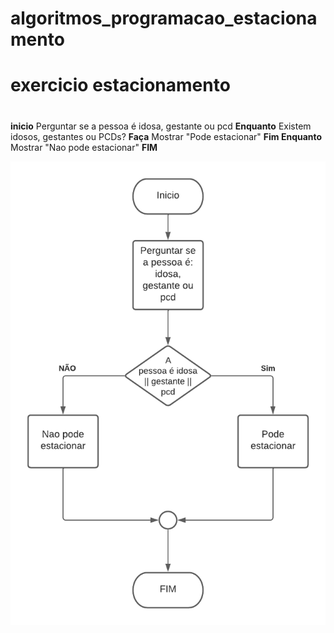 # algoritmos_programacao_estacionamento
# exercicio estacionamento
#
**inicio**
  Perguntar se a pessoa é idosa, gestante ou pcd
     **Enquanto** Existem idosos, gestantes ou PCDs? **Faça**
    Mostrar "Pode estacionar"
  **Fim Enquanto** Mostrar "Nao pode estacionar"
 **FIM** 



![Isso é uma imagem](https://github.com/Lopes-Vitor/algoritmo_programacao_estacionamento/blob/main/Diagrama%20em%20branco.png)

